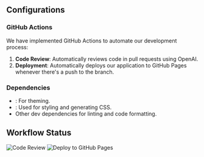 ## Configurations

### GitHub Actions

We have implemented GitHub Actions to automate our development process:

1. **Code Review**: Automatically reviews code in pull requests using OpenAI.
2. **Deployment**: Automatically deploys our application to GitHub Pages whenever there's a push to the  branch.

### Dependencies

- : For theming.
- : Used for styling and generating CSS.
- Other dev dependencies for linting and code formatting.

## Workflow Status

![Code Review](https://github.com/RamtinMoshtagh/social-media-client/workflows/Code%20Review/badge.svg?branch=workflow)
![Deploy to GitHub Pages](https://github.com/RamtinMoshtagh/social-media-client/workflows/Deploy%20static%20content%20to%20Pages/badge.svg?branch=workflow)
